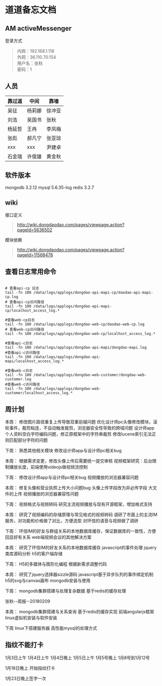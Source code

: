 # 道道备忘文档

## AM activeMessenger

登录方式
> 内网：192.168.1.118  
> 外网：36.110.70.154  
> 用户名：张秋  
> 密码：1

## 人员

| 靠过道 | 中间   | 靠墙   |
| ------ | ------ | ------ |
| 吴征   | 杨莉娜 | 徐冲亚 |
| 刘浩   | 吴国书 | 张秋   |
| 杨延哲 | 王冉   | 李凤梅 |
| 张彪   | 郝凡宁 | 张亚琼 |
| xxx    | xxx    | 尹建卓 |
| 石金瑞 | 许俊雄 | 黄金秋 |

## 软件版本

mongodb 3.2.12
mysql 5.6.35-log
redis 3.2.7

## wiki

接口定义
> http://wiki.dongdaodao.com/pages/viewpage.action?pageId=5636502

模块依赖
> http://wiki.dongdaodao.com/pages/viewpage.action?pageId=11568478

## 查看日志常用命令

```shell

# 查看api-cp 日志
tail -fn 100 /data/logs/applogs/dongdao-api-mapi-cp/daodao-api-mapi-cp.log
# 查看api-cp访问路径
tail -fn 100 /data/logs/applogs/dongdao-api-mapi-cp/localhost_access_log.*

#查看web-cp日志
tail -fn 100 /data/logs/applogs/dongdao-web-cp/daodao-web-cp.log
# 查看web-cp访问路径
tail -fn 100 /data/logs/applogs/dongdao-web-cp/localhost_access_log.*

#查看api-c日志
tail -fn 100 /data/logs/applogs/dongdao-api-mapi/dongdao-mapi.log
#查看api-c访问路径
tail -fn 100 /data/logs/applogs/dongdao-api-mapi/localhost_access_log.*

#查看web-c日志
tail -fn 100 /data/logs/applogs/dongdao-web-customer/dongdao-web-customer.log
#查看web-c访问路径
tail -fn 100 /data/logs/applogs/dongdao-web-customer/localhost_access_log.*
```

## 周计划

本周：
修改图片路径重复上传导致双重前缀问题
优化设计师pc头像修改模块，滚轮事件，裁剪粘连，不自动触发裁剪，浏览器安全性导致的跨域问题
设计师app个人资料空白字符编码问题，修正原框架中的字符串裁剪
修改lucene索引无法正则匹配部分字符的问题

下周：
熟悉其他相关模块
修改设计师app与设计师pc相关bug

本周：
根据需求变更，修改头像上传后需要统一提交审核
视频框架研究：后台限制播放长度，前端使用videojs做视频流控制

下周：
修改设计师app与设计师pc相关bug
视频播放的浏览器兼容问题

本周：
修复头像和营业执照上传大小问题bug
头像上传字段改为非必传字段
大文件的上传
视频播放的浏览器兼容性问题

下周：
视频格式与视频转码
研究主流视频播放与现有开源框架，增加格式支持

本周：
研究了视频编码的存储原理与常见格式的视频转码
调研了市面上的主流IM服务，对功能和价格做了对比，方便选型
对环信的语音与视频做了调研

下周：
环信IM的好友与群组关系的本地数据库缓存，保证数据库的一致性，方便回显好有关系
web端视频会议的其他解决方案

本周：
研究了环信IM的好友关系的本地数据库缓存
javascript的事件处理
jquery类库源码分析
h5的客户端存储

下周：
H5的多媒体与图形化编程
根据新需求调整代码

本周：
研究了jquery选择器sizzle源码
javascript基于异步队列的事件绑定机制
h5的svg与canvas画布
mongodb安装与使用

下周：
mongodb集群搭建与处理复杂数据
基于redis的缓存处理

张秋--周报--20180209

本周：
mongodb集群搭建与关系查询
基于redis的缓存实现
前端angularjs框架
linux虚拟机安装与软件安装

下周
linux下搭建服务器
高性能mysql的处理方式

## 指纹不能打卡

1月3日上午
1月4日上午
1月4日晚上
1月5日上午
1月5号晚上
1月8号到1月12号

1月18日晚上 开始指纹打卡

1月23日晚上签字一次 